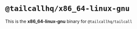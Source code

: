 # `@tailcallhq/x86_64-linux-gnu`

This is the **x86_64-linux-gnu** binary for `@tailcallhq/tailcall`
